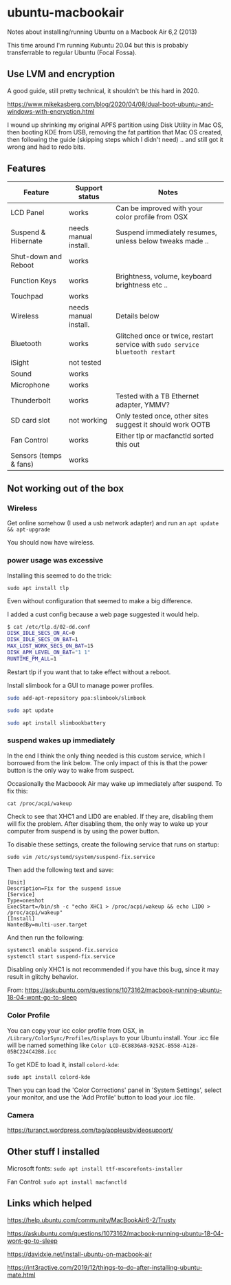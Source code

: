 # ubuntu-macbookair

Notes about installing/running Ubuntu on a Macbook Air 6,2 (2013)

This time around I'm running Kubuntu 20.04 but this is probably transferrable to regular Ubuntu (Focal Fossa).

## Use LVM and encryption

A good guide, still pretty technical, it shouldn't be this hard in 2020.

https://www.mikekasberg.com/blog/2020/04/08/dual-boot-ubuntu-and-windows-with-encryption.html

I wound up shrinking my original APFS partition using Disk Utility in Mac OS, then booting KDE from USB, removing the fat partition that Mac OS created, then following the guide (skipping steps which I didn't need) .. and still got it wrong and had to redo bits.

## Features

| Feature                | Support status            | Notes 
|------------------------|---------------------------|-----------
| LCD Panel              | works                     | Can be improved with your color profile from OSX
| Suspend & Hibernate    | needs manual install.     | Suspend immediately resumes, unless below tweaks made ..
| Shut-down and Reboot   | works                     |
| Function Keys          | works                     | Brightness, volume, keyboard brightness etc ..
| Touchpad               | works                     |
| Wireless               | needs manual install.     | Details below
| Bluetooth              | works                     | Glitched once or twice, restart service with `sudo service bluetooth restart`
| iSight                 | not tested                |
| Sound                  | works                     |
| Microphone             | works                     |
| Thunderbolt            | works                     | Tested with a TB Ethernet adapter, YMMV?
| SD card slot           | not working               | Only tested once, other sites suggest it should work OOTB
| Fan Control            | works                     | Either tlp or macfanctld sorted this out 
| Sensors (temps & fans) | works                     |

## Not working out of the box

### Wireless

Get online somehow (I used a usb network adapter) and run an `apt update && apt-upgrade`

You should now have wireless.

### power usage was excessive

Installing this seemed to do the trick:

`sudo apt install tlp`

Even without configuration that seemed to make a big difference.

I added a cust config because a web page suggested it would help.

```bash
$ cat /etc/tlp.d/02-dd.conf
DISK_IDLE_SECS_ON_AC=0
DISK_IDLE_SECS_ON_BAT=1
MAX_LOST_WORK_SECS_ON_BAT=15
DISK_APM_LEVEL_ON_BAT="1 1"
RUNTIME_PM_ALL=1
```

Restart tlp if you want that to take effect without a reboot.

Install slimbook for a GUI to manage power profiles.

```bash
sudo add-apt-repository ppa:slimbook/slimbook

sudo apt update

sudo apt install slimbookbattery
```

### suspend wakes up immediately

In the end I think the only thing needed is this custom service, which I borrowed from the link below. The only impact of this is that the power button is the only way to wake from suspect.

Occasionally the Macboook Air may wake up immediately after suspend. To fix this:

`cat /proc/acpi/wakeup`

Check to see that XHC1 and LID0 are enabled. If they are, disabling them will fix the problem. After disabling them, the only way to wake up your computer from suspend is by using the power button.

To disable these settings, create the following service that runs on startup:

`sudo vim /etc/systemd/system/suspend-fix.service`

Then add the following text and save:

```
[Unit]
Description=Fix for the suspend issue
[Service]
Type=oneshot 
ExecStart=/bin/sh -c "echo XHC1 > /proc/acpi/wakeup && echo LID0 > /proc/acpi/wakeup"
[Install]
WantedBy=multi-user.target
```

And then run the following:

```bash
systemctl enable suspend-fix.service
systemctl start suspend-fix.service
```

Disabling only XHC1 is not recommended if you have this bug, since it may result in glitchy behavior.

From: https://askubuntu.com/questions/1073162/macbook-running-ubuntu-18-04-wont-go-to-sleep

### Color Profile

You can copy your icc color profile from OSX, in `/Library/ColorSync/Profiles/Displays` to your Ubuntu install. Your .icc file will be named something like `Color LCD-EC8836A8-9252C-B558-A128-05BC224C42B8.icc`

To get KDE to load it, install `colord-kde`:

`sudo apt install colord-kde`

Then you can load the 'Color Corrections' panel in 'System Settings', select your monitor, and use the 'Add Profile' button to load your .icc file.

### Camera

https://turanct.wordpress.com/tag/appleusbvideosupport/

## Other stuff I installed

Microsoft fonts: 
`sudo apt install ttf-mscorefonts-installer`

Fan Control:
`sudo apt install macfanctld`

## Links which helped

https://help.ubuntu.com/community/MacBookAir6-2/Trusty

https://askubuntu.com/questions/1073162/macbook-running-ubuntu-18-04-wont-go-to-sleep

https://davidxie.net/install-ubuntu-on-macbook-air

https://int3ractive.com/2019/12/things-to-do-after-installing-ubuntu-mate.html

